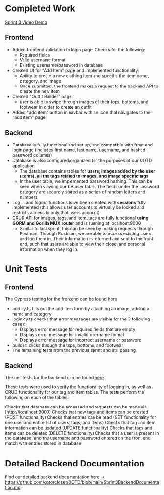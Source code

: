 # Completed Work

[Sprint 3 Video Demo](https://youtu.be/v528_yKg0ns)

## Frontend
- Added frontend validation to login page. Checks for the following:
  - Required fields
  - Valid username format
  - Existing username/password in database
- Created UI for "Add Item" page and implemented functionality:
  - Ability to create a new clothing item and specific the item name, category, and image
  - Once submitted, the frontend makes a request to the backend API to create the new item
- Created "Outfit Builder" page:
  - user is able to swipe through images of their tops, bottoms, and footwear in order to create an outfit
- Added "add item" button in navbar with an icon that navigates to the "add item" page

## Backend
- Database is fully functional and set up, and compatible with front end login page (includes first name, last name, username, and hashed password columns)
- Database is also configured/organized for the purposes of our OOTD application
  - The database contains tables for **users, images added by the user (items), all the tags related to images, and image specific tags**
  - In the user table, we implemented password hashing. This can be seen when viewing our DB user table. The fields under the password category are securely stored as a series of random letters and numbers
- Log in and logout functions have been created with **sessions** fully implemented (this allows user accounts to virtually be locked and restricts access to only that users account)
- CRUD API for images, tags, and item_tags are fully functional **using GORM and Gorilla MUX router** and is running at localhost:9000
  - Similar to last sprint, this can be seen by making requests through Postman. Through Postman, we are able to access existing users and log them in. Their information is returned and sent to the front end, such that users are able to view their closet and personal information when they log in.

# Unit Tests

## Frontend
The Cypress testing for the frontend can be found [here](https://github.com/gatorcloset/OOTD/tree/main/cypress/e2e)
- add.cy.ts fills out the add item form by attaching an image, adding a name and category
- login.cy.ts checks that error messages are visible for the 3 following cases:
  - Displays error message for required fields that are empty
  - Displays error message for invalid username format
  - Displays error message for incorrect username or password
- builder: clicks through the tops, bottoms, and footwear
- The remaining tests from the previous sprint and still passing

## Backend
The unit tests for the backend can be found [here](https://github.com/gatorcloset/OOTD/blob/main/backend/go/src/github.com/user/user_test.go).

These tests were used to verify the functionality of logging in, as well as CRUD functionality for our tag and item tables. The tests perform the following on each of the tables:

Checks that database can be accessed and requests can be made via [http://localhost:9000]
Checks that new tags and items can be created (POST functionality)
Checks that entries can be read (GET functionality for one user and entire list of users, tags, and items)
Checks that tag and item information can be updated (UPDATE functionality)
Checks that tags and items can be deleted (DELETE functionality)
Checks that a user is present in the database, and the username and password entered on the front end match with entries stored in database

# Detailed Backend Documentation
Find our detailed backend documentation here -> https://github.com/gatorcloset/OOTD/blob/main/Sprint3BackendDocumentation.md
